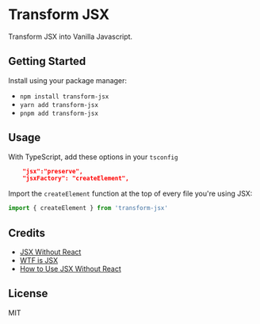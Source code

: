 # Transform JSX

Transform JSX into Vanilla Javascript.

## Getting Started

Install using your package manager:
- `npm install transform-jsx`
- `yarn add transform-jsx`
- `pnpm add transform-jsx`

## Usage

With TypeScript, add these options in your `tsconfig`

```json
    "jsx":"preserve",
    "jsxFactory": "createElement",
```

Import the `createElement` function at the top of every file you're using JSX:
```javascript
import { createElement } from 'transform-jsx'
```

## Credits

- [JSX Without React](https://blog.stchur.com/jsx-without-react/)
- [WTF is JSX](https://web.archive.org/web/20170918095722/https://jasonformat.com/wtf-is-jsx/)
- [How to Use JSX Without React](https://betterprogramming.pub/how-to-use-jsx-without-react-21d23346e5dc)

## License

MIT